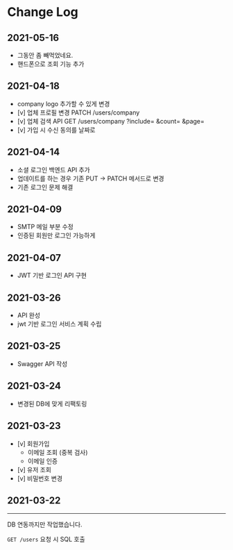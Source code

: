 # Change Log

## 2021-05-16

- 그동안 좀 빼먹었네요.
- 핸드폰으로 조회 기능 추가

## 2021-04-18

- company logo 추가할 수 있게 변경
- [v] 업체 프로필 변경
  PATCH /users/company
- [v] 업체 검색 API
  GET /users/company
  ?include=
  &count=
  &page=
- [v] 가입 시 수신 동의를 날짜로

## 2021-04-14

- 소셜 로그인 백엔드 API 추가
- 업데이트를 하는 경우 기존 PUT -> PATCH 메서드로 변경
- 기존 로그인 문제 해결

## 2021-04-09

- SMTP 메일 부분 수정
- 인증된 회원만 로그인 가능하게

## 2021-04-07

- JWT 기반 로그인 API 구현

## 2021-03-26

- API 완성
- jwt 기반 로그인 서비스 계획 수립

## 2021-03-25

- Swagger API 작성

## 2021-03-24

- 변경된 DB에 맞게 리팩토링

## 2021-03-23

- [v] 회원가입
  - 이메일 조회 (중복 검사)
  - 이메일 인증
- [v] 유저 조회
- [v] 비밀번호 변경

## 2021-03-22

---

DB 연동까지만 작업했습니다.

`GET /users` 요청 시 SQL 호출

